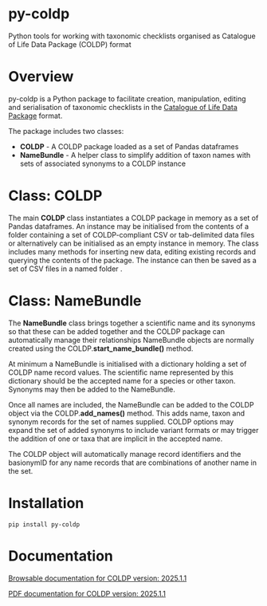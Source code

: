 # py-coldp
 Python tools for working with taxonomic checklists organised as Catalogue of Life Data Package (COLDP) format

# Overview
py-coldp is a Python package to facilitate creation, manipulation, editing and serialisation of taxonomic checklists in the [Catalogue of Life Data Package](https://github.com/CatalogueOfLife/coldp ) format.

The package includes two classes:
* **COLDP** - A COLDP package loaded as a set of Pandas dataframes
* **NameBundle** - A helper class to simplify addition of taxon names with sets of associated synonyms to a COLDP instance

# Class: COLDP
The main **COLDP** class instantiates a COLDP package in memory as a set of Pandas dataframes. An instance may be initialised from the contents of a folder containing a set of COLDP-compliant CSV or tab-delimited data files or alternatively can be initialised as an empty instance in memory. The class includes many methods for inserting new data, editing existing records and querying the contents of the package. The instance can then be saved as a set of CSV files in a named folder .

# Class: NameBundle

The **NameBundle** class brings together a scientific name and its synonyms so that these can be added together and the COLDP package can automatically manage their relationships NameBundle objects are normally created using the COLDP.**start_name_bundle()** method. 

At minimum a NameBundle is initialised with a dictionary holding a set of COLDP name record values. The scientific name represented by this dictionary should be the accepted name for a species or other taxon. Synonyms may then be added to the NameBundle. 

Once all names are included, the NameBundle can be added to the COLDP object via the COLDP.**add_names()** method. This adds name, taxon and synonym records for the set of names supplied. COLDP options may expand the set of added synonyms to include variant formats or may trigger the addition of one or taxa that are implicit in the accepted name. 

The COLDP object will automatically manage record identifiers and the basionymID for any name records that are combinations of another name in the set.

# Installation
```console
pip install py-coldp
```

# Documentation
[Browsable documentation for COLDP version: 2025.1.1](https://html-preview.github.io/?url=https://github.com/dhobern/py-coldp/blob/main/docs/build/html/index.html)

[PDF documentation for COLDP version: 2025.1.1](https://github.com/dhobern/py-coldp/blob/main/docs/build/simplepdf/COLDP.pdf)
